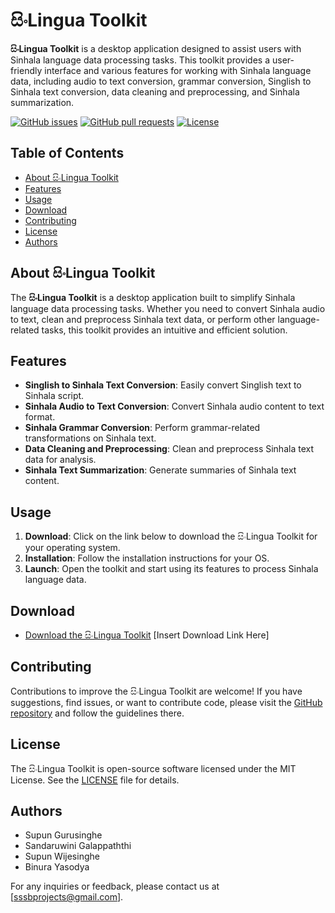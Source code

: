 # සිංLingua Toolkit

**සිංLingua Toolkit** is a desktop application designed to assist users with Sinhala language data processing tasks. This toolkit provides a user-friendly interface and various features for working with Sinhala language data, including audio to text conversion, grammar conversion, Singlish to Sinhala text conversion, data cleaning and preprocessing, and Sinhala summarization.

[![GitHub issues](https://img.shields.io/github/issues/sinlingua/toolkit)](https://github.com/sinlingua/toolkit/issues)
[![GitHub pull requests](https://img.shields.io/github/issues-pr/sinlingua/toolkit)](https://github.com/sinlingua/toolkit/pulls)
[![License](https://img.shields.io/github/license/sinlingua/toolkit)](https://github.com/sinlingua/toolkit/blob/main/LICENSE)

## Table of Contents
- [About සිංLingua Toolkit](#about-සිංlingua-toolkit)
- [Features](#features)
- [Usage](#usage)
- [Download](#download)
- [Contributing](#contributing)
- [License](#license)
- [Authors](#authors)

## About සිංLingua Toolkit

The **සිංLingua Toolkit** is a desktop application built to simplify Sinhala language data processing tasks. Whether you need to convert Sinhala audio to text, clean and preprocess Sinhala text data, or perform other language-related tasks, this toolkit provides an intuitive and efficient solution.

## Features

- **Singlish to Sinhala Text Conversion**: Easily convert Singlish text to Sinhala script.
- **Sinhala Audio to Text Conversion**: Convert Sinhala audio content to text format.
- **Sinhala Grammar Conversion**: Perform grammar-related transformations on Sinhala text.
- **Data Cleaning and Preprocessing**: Clean and preprocess Sinhala text data for analysis.
- **Sinhala Text Summarization**: Generate summaries of Sinhala text content.

## Usage

1. **Download**: Click on the link below to download the සිංLingua Toolkit for your operating system.
2. **Installation**: Follow the installation instructions for your OS.
3. **Launch**: Open the toolkit and start using its features to process Sinhala language data.

## Download

- [Download the සිංLingua Toolkit](#) [Insert Download Link Here]

## Contributing

Contributions to improve the සිංLingua Toolkit are welcome! If you have suggestions, find issues, or want to contribute code, please visit the [GitHub repository](https://github.com/sinlingua/toolkit) and follow the guidelines there.

## License

The සිංLingua Toolkit is open-source software licensed under the MIT License. See the [LICENSE](LICENSE) file for details.

## Authors

- Supun Gurusinghe
- Sandaruwini Galappaththi
- Supun Wijesinghe
- Binura Yasodya

For any inquiries or feedback, please contact us at [sssbprojects@gmail.com].

